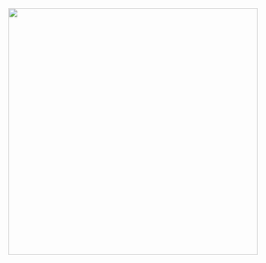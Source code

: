 
<div style="display: flex;justify-content: center; align-items: center;">
   <img src="https://media.giphy.com/media/oNJ3am00JCroA/giphy.gif" style="width:100%;height:500px;object-fit:cover;"/>
</div>
